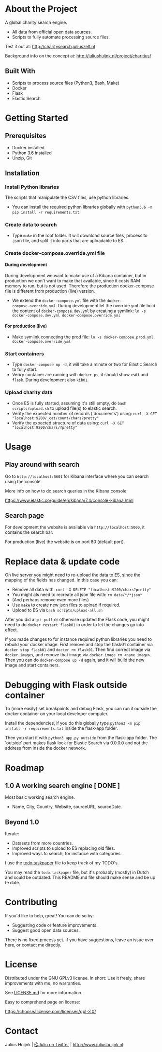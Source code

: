 # About the Project
A global charity search engine.

- All data from official open data sources.
- Scripts to fully automate processing source files.

Test it out at: http://charitysearch.juliuszelf.nl

Background info on the concept at: http://juliushuijnk.nl/project/charitius/

## Built With

- Scripts to process source files (Python3, Bash, Make)
- Docker
- Flask 
- Elastic Search

# Getting Started
## Prerequisites

- Docker installed
- Python 3.6 installed
- Unzip, Git

## Installation

### Install Python libraries

The scripts that manipulate the CSV files, use python libraries.

- You can install the required python libraries globally with `python3.6 -m pip install -r requirements.txt`.

### Create data to search

- Type `make` in the root folder. It will download source files, process to .json file, and split it into parts that are uploadable to ES.

### Create docker-compose.override.yml file

#### During development

During development we want to make use of a Kibana container, but in production we don't want to make that available, since it costs RAM memory to run, but is not used. Therefore the production docker-compose file is different from production (live) version.

- We extend the `docker-compose.yml` file with the `docker-compose.override.yml`. During development let the override yml file hold the content of `docker-compose.dev.yml` by creating a symlink: `ln -s docker-compose.dev.yml docker-compose.override.yml`

#### For production (live)

- Make symlink connecting the prod file: `ln -s docker-compose.prod.yml docker-compose.override.yml`

### Start containers

- Type `docker-compose up -d`, it will take a minute or two for Elastic Search to fully start.
- Veriry container are running with `docker ps`, it should show `es01` and `flask`. During development also `kib01`.

### Upload charity data

- Once ES is fully started, assuming it's still empty, do `bash scripts/upload.sh` to upload file(s) to elastic search. 
- Verify the expected number of records ('documents') using: `curl -X GET "localhost:9200/_cat/count/chars?pretty"`
- Verify the expected structure of data using: `curl -X GET "localhost:9200/chars/?pretty"`

# Usage

## Play around with search 

Go to `http://localhost:5601` for Kibana interface where you can search using the console. 

More info on how to do search queries in the Kibana console: 

https://www.elastic.co/guide/en/kibana/7.4/console-kibana.html 

## Search page

For development the website is available via `http://localhost:5000`, it contains the search bar.

For production (live) the website is on port 80 (default port).

# Replace data & update code

On live server you might need to re-upload the data to ES, since the mapping of the fields has changed. In this case you can:

- Remove all data with: `curl -X DELETE "localhost:9200/chars?pretty"`
- You might als need to recreate all json file with: `rm data/*/*json*`
- (And perhaps remove even more files)
- Use `make` to create new json files to upload if required.
- Upload to ES via `bash scripts/upload-all.sh`

After you did a `git pull` or otherwise updated the Flask code, 
you might need to do `docker restart flask01` in order to let the changes go into effect.

If you made changes to for instance required python libraries you need to rebuild your docker image. First remove and stop the flask01 container via `docker stop flask01` and `docker rm flask01`. 
Then find correct image via `docker images`, and remove that image via `docker image rm <name image>`.
Then you can do `docker-compose up -d` again, and it will build the new image and start containers.

# Debugging with Flask outside container

To (more easily) set breakpoints and debug Flask, you can run it outside the docker 
container on your local developer computer. 

Install the dependencies, if you do this globally type 
`python3 -m pip install -r requirements.txt` inside the flask-app folder. 

Then you start it with `python3 app.py outside` from the flask-app folder.
The 'outside' part makes flask look for Elastic Search via 0.0.0.0 and not the 
address from inside the docker network. 

# Roadmap

## 1.0 A working search engine [ DONE ]

Most basic working search engine.
- Name, City, Country, Website, sourceURL, sourceDate.

## Beyond 1.0

Iterate:
- Datasets from more countries.
- Improved scripts to upload to ES replacing old files.
- Improved ways to search, for instance with categories.

I use the [todo.taskpaper](todo.taskpaper) file to keep track of my TODO's. 

You may read the `todo.taskpaper` file, but it's probably (mostly) in Dutch and could be outdated. This README.md file should make sense and be up te date.
 
# Contributing

If you'd like to help, great! You can do so by:

- Suggesting code or feature improvements.
- Suggest good open data sources.

There is no fixed process yet. If you have suggestions, leave an issue over here, or contact me directly.

# License

Distributed under the GNU GPLv3 license.  In short: Use it freely, share improvements with me, no warranties.

See [LICENSE.md](LICENSE.md) for more information.

Easy to comprehend page on license:

https://choosealicense.com/licenses/gpl-3.0/

# Contact

Julius Huijnk | [@Juliu on Twitter](https://www.twitter.com/juliu) | http://www.juliushuijnk.nl

